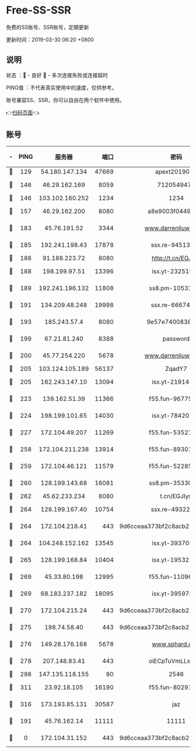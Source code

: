# Free-SS-SSR

免费的SS账号、SSR账号，定期更新

更新时间：2019-03-30 06:20 +0800

## 说明

状态     ：🙂 - 良好 🙁 - 多次连接失败或连接超时

PING值   ：不代表真实使用中的速度，仅供参考。

账号兼容SS、SSR，你可以自由在两个软件中使用。

👉[扫码页面](https://liesauer.github.io/Free-SS-SSR/)👈

## 账号

|-|PING|服务器|端口|密码|加密方式|区域|
|:----:|:----:|:-----:|-----:|:----:|:----:|:----:|
|🙂|129|54.180.147.134|47669|apext2019001|chacha20|KR|
|🙂|146|46.29.162.169|8059|7120549471|aes-256-cfb||
|🙂|146|103.102.160.252|1234|1234|rc4-md5|JP|
|🙂|157|46.29.162.200|8080|a8e9003f0449cea5|chacha20-ietf|RU|
|🙂|183|45.76.191.52|3344|www.darrenliuwei.com|aes-256-cfb|JP|
|🙂|185|192.241.198.43|17878|ssx.re-94513263|aes-256-cfb|US|
|🙂|188|91.188.223.72|8080|http://t.cn/EGJIyrl|rc4-md5|RU|
|🙂|188|198.199.97.51|13396|isx.yt-23251925|aes-256-cfb|US|
|🙂|189|192.241.196.132|11808|ss8.pm-10531723|aes-256-cfb|US|
|🙂|191|134.209.48.248|19998|ssx.re-66674376|aes-256-cfb|US|
|🙂|193|185.243.57.4|8080|9e57e7400838a01e|chacha20-ietf|US|
|🙂|199|67.21.81.240|8388|password|aes-256-cfb|US|
|🙂|200|45.77.254.220|5678|www.darrenliuwei.com|aes-256-cfb|SG|
|🙂|205|103.124.105.189|56137|ZqadY7|chacha20|US|
|🙂|205|162.243.147.10|13094|isx.yt-21914576|aes-256-cfb|US|
|🙂|223|139.162.51.39|11366|f55.fun-96775690|aes-256-cfb|SG|
|🙂|224|198.199.101.65|14030|isx.yt-78420788|aes-256-cfb|US|
|🙂|227|172.104.49.207|11269|f55.fun-53521114|aes-256-cfb|SG|
|🙂|258|172.104.211.238|13914|f55.fun-89301150|aes-256-cfb|US|
|🙂|259|172.104.46.121|11579|f55.fun-52285743|aes-256-cfb|SG|
|🙂|260|128.199.143.68|16081|ss8.pm-35330221|aes-256-cfb|SG|
|🙂|262|45.62.233.234|8080|t.cn/EGJIyrl|rc4-md5|CA|
|🙂|264|128.199.167.40|10754|ssx.re-49322932|aes-256-cfb|SG|
|🙂|264|172.104.218.41|443|9d6cceaa373bf2c8acb22e60b6a58be6|aes-256-cfb|US|
|🙂|264|104.248.152.162|13545|isx.yt-39370951|aes-256-cfb|SG|
|🙂|265|128.199.168.84|10404|isx.yt-19532178|aes-256-cfb|SG|
|🙂|269|45.33.80.198|12995|f55.fun-11096059|aes-256-cfb|US|
|🙂|269|68.183.237.182|18095|isx.yt-39597881|aes-256-cfb|SG|
|🙂|270|172.104.215.24|443|9d6cceaa373bf2c8acb22e60b6a58be6|aes-256-cfb|US|
|🙂|275|198.74.58.40|443|9d6cceaa373bf2c8acb22e60b6a58be6|aes-256-cfb|US|
|🙂|276|149.28.176.168|5678|www.sphard.com|aes-256-cfb|AU|
|🙂|278|207.148.83.41|443|oiECpTuVmLLxk4Ts|aes-256-cfb|AU|
|🙂|298|147.135.118.155|80|2546|chacha20|US|
|🙂|311|23.92.18.105|16190|f55.fun-80291265|aes-256-cfb|US|
|🙂|316|173.193.85.131|30587|jaz|aes-256-cfb|US|
|🙁|191|45.76.162.14|11111|11111|aes-256-cfb|SG|
|🙁|0|172.104.31.152|443|9d6cceaa373bf2c8acb22e60b6a58be6|aes-256-cfb|US|
